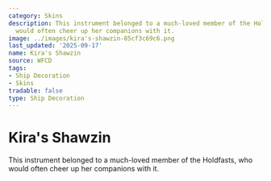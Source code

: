 ```yaml
---
category: Skins
description: This instrument belonged to a much-loved member of the Holdfasts, who
  would often cheer up her companions with it.
image: ../images/kira's-shawzin-85cf3c69c6.png
last_updated: '2025-09-17'
name: Kira's Shawzin
source: WFCD
tags:
- Ship Decoration
- Skins
tradable: false
type: Ship Decoration
---
```


# Kira's Shawzin

This instrument belonged to a much-loved member of the Holdfasts, who would often cheer up her companions with it.

